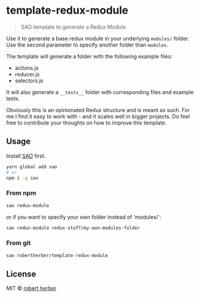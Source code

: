 # template-redux-module

> SAO template to generate a Redux Module

Use it to generate a base redux module in your underlying `modules/` folder. Use the second parameter to specify another folder than `modules`.

The template will generate a folder with the following example files:
* actions.js
* reducer.js
* selectors.js

It will also generate a `__tests__` folder with corresponding files and example tests.

Obviously this is an opinionated Redux structure and is meant as such. For me I find it easy to work with - and it scales well in bigger projects. Do feel free to contribute your thoughts on how to improve this template.

## Usage

Install [SAO](https://github.com/egoist/sao) first.

```bash
yarn global add sao
# or
npm i -g sao
```

### From npm

```bash
sao redux-module
```

or if you want to specify your own folder instead of 'modules/':

```bash
sao redux-module redux-stuff/my-own-modules-folder
```

### From git

```bash
sao robertherber/template-redux-module
```

## License

MIT &copy; [robert herber](github.com/robertherber)

